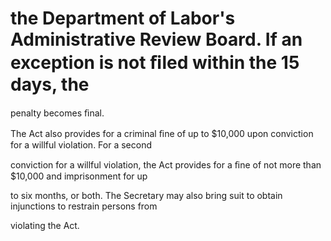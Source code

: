 # the Department of Labor's Administrative Review Board. If an exception is not ﬁled within the 15 days, the

penalty becomes ﬁnal.

The Act also provides for a criminal ﬁne of up to $10,000 upon conviction for a willful violation. For a second

conviction for a willful violation, the Act provides for a ﬁne of not more than $10,000 and imprisonment for up

to six months, or both. The Secretary may also bring suit to obtain injunctions to restrain persons from

violating the Act.